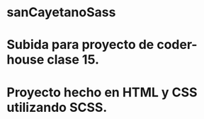 # sanCayetanoSass 
# Subida para proyecto de coder-house clase 15.
# Proyecto hecho en HTML y CSS utilizando SCSS.
